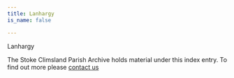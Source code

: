```yaml
---
title: Lanhargy
is_name: false

---
```


Lanhargy


The Stoke Climsland Parish Archive holds material under this index entry. To find out more please [contact us](/contact/)
